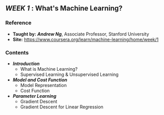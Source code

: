 ## **_WEEK 1_** : What's Machine Learning?

### Reference
* **Taught by:** _**Andrew Ng**_, Associate Professor, Stanford University
* **Site:** https://www.coursera.org/learn/machine-learning/home/week/1

### Contents
* _**Introduction**_
  * What is Machine Learning?
  * Supervised Learning & Unsupervised Learning
* _**Model and Cost Function**_
  * Model Representation
  * Cost Function
* _**Parameter Learning**_
  * Gradient Descent
  * Gradient Descent for Linear Regression
